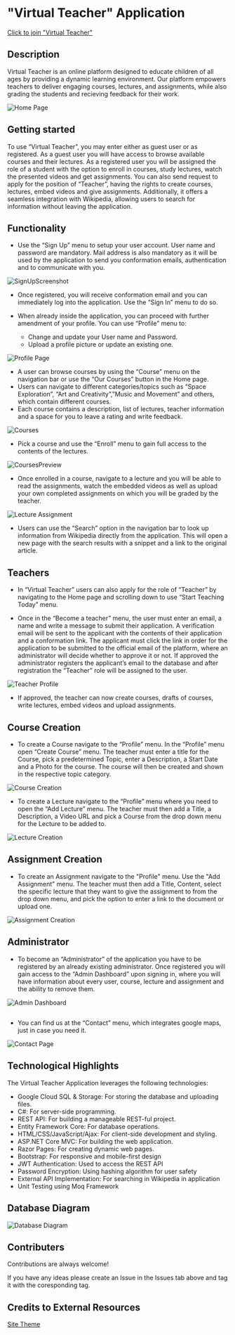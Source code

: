 
# "Virtual Teacher" Application

[Click to join "Virtual Teacher"](https://github.com/milievaiv/VirtualTeacher/tree/main)


## Description

Virtual Teacher is an online platform designed to educate children of all ages by providing a dynamic learning environment. Our platform empowers teachers to deliver engaging courses, lectures, and assignments, while also grading the students and recieving feedback for their work.



![Home Page](ScreenShots/HomePageScreenshot.png)




## Getting started

To use “Virtual Teacher”, you may enter either as guest user or as registered. As a guest user you will have access to browse available courses and their lectures. As a registered user you will be assigned the role of a student with the option to enroll in courses, study lectures, watch the presented videos and get assignments. You can also send request to apply for the position of “Teacher”, having the rights to create courses, lectures, embed videos and give assignments. Additionally, it offers a seamless integration with Wikipedia, allowing users to search for information without leaving the application. 


## Functionality

- Use the “Sign Up” menu to setup your user account. User name and password are mandatory. Mail address is also mandatory as it will be used by the application to send you conformation emails, authentication and to communicate with you.

![SignUpScreenshot](ScreenShots/SignUpScreenshot.png)

- Once registered, you will receive conformation email and you can immediately log into the application. Use the “Sign In” menu to do so.

- When already inside the application, you can proceed with further amendment of your profile. You can use “Profile” menu to:
  - Change and update your User name and Password.
  - Upload a profile picture or update an existing one.

![Profile Page](ScreenShots/ProfilePageScreenshot.png)

- A user can browse courses by using the “Course” menu on the navigation bar or use the “Our Courses” button in the Home page.
- Users can navigate to different categories/topics such as “Space Exploration”, “Art and Creativity”,”Music and Movement” and others, which contain different courses.
- Each course contains a description, list of lectures, teacher information and a space for you to leave a rating and write feedback.


![Courses](ScreenShots/OurCoursesScreenshot.png)




- Pick a course and use the “Enroll” menu to gain full access to the contents of the lectures. 



![CoursesPreview](ScreenShots/EnrollCourseContentScreenshot.png)




- Once enrolled in a course, navigate to a lecture and you will be able to read the assignments, watch the embedded videos as well as upload your own completed assignments on which you will be graded by the teacher.



![Lecture Assignment](ScreenShots/LectureWithAssignment.png)




- Users can use the “Search” option in the navigation bar to look up information from Wikipedia directly from the application. This will open a new page with the search results with a snippet and a link to the original article.


## Teachers
- In “Virtual Teacher” users can also apply for the role of “Teacher” by navigating to the Home page and scrolling down to use “Start Teaching Today” menu. 

- Once in the “Become a teacher” menu, the user must enter an email, a name and write a message to submit their application. A verification email will be sent to the applicant with the contents of their application and a conformation link. The applicant must click the link in order for the application to be submitted to the official email of the platform, where an administrator will decide whether to approve it or not. If approved the administrator registers the applicant’s email to the database and after registration the “Teacher” role will be assigned to the user.


![Teacher Profile](ScreenShots/TeacherProfileScreenshot.png)


- If approved, the teacher can now create courses, drafts of courses, write lectures, embed videos and upload assignments.

## Course Creation
- To create a Course navigate to the “Profile” menu. In the “Profile” menu open “Create Course” menu. The teacher must enter a title for the Course, pick a predetermined Topic, enter a Description, a Start Date and a Photo for the course. The course will then be created and shown in the respective topic category.


![Course Creation](ScreenShots/CourseCreationScreenshot.png)



- To create a Lecture navigate to the “Profile” menu where you need to open the “Add Lecture” menu. The teacher must then add a Title, a Description, a Video URL and pick a Course from the drop down menu for the Lecture to be added to. 


![Lecture Creation](ScreenShots/LectureCreationScreenshot.png)


## Assignment Creation
- To create an Assignment navigate to the "Profile" menu. Use the "Add Assignment" menu. The teacher must then add a Title, Content, select the specific lecture that they want to give the assignment to from the drop down menu, and pick the option to enter a link to the document or upload one. 


![Assignment Creation](ScreenShots/AssignmentCreationScreenshot.png)


## Administrator 
- To become an “Administrator” of the application you have to be registered by an already existing administrator. Once registered you will gain access to the “Admin Dashboard” upon signing in, where you will have information about every user, course, lecture and assignment and the ability to remove them. 


![Admin Dashboard](ScreenShots/AdminDashboardScreenshot.png)


## 
- You can find us at the “Contact” menu, which integrates google maps, just in case you need it.

![Contact Page](ScreenShots/ContactUseScreenshot.png)

## Technological Highlights
The Virtual Teacher Application leverages the following technologies:
 - Google Cloud SQL & Storage: For storing the database and uploading files.
 - C#: For server-side programming.
 - REST API: For building a manageable REST-ful project.
 - Entity Framework Core: For database operations.
 - HTML/CSS/JavaScript/Ajax: For client-side development and styling.
 - ASP.NET Core MVC: For building the web application.
 - Razor Pages: For creating dynamic web pages.
 - Bootstrap: For responsive and mobile-first design
 - JWT Authentication: Used to access the REST API
 - Password Encryption: Using hashing algorithm for user safety
 - External API Implementation: For searching in Wikipedia in application
 - Unit Testing using Moq Framework




 ## Database Diagram
 ![Database Diagram](ScreenShots/DatabaseDiagramScreenshot.png)



 ## Contributers 
 Contributions are always welcome!

If you have any ideas please create an Issue in the Issues tab above and tag it with the coresponding tag.


## Credits to External Resources
[Site Theme](https://themewagon.github.io/edumark/)

